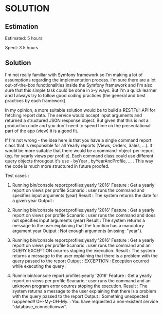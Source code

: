 SOLUTION
========

Estimation
----------
Estimated: 5 hours

Spent: 3.5 hours


Solution
--------
I'm not really familiar with Symfony framework so I'm making a lot of assumptions regarding the implementation process. I'm sure there are a lot out-of-the-box functionalities inside the Symfony framework and I'm also sure that this simple task could be done in x-y ways.
But I'm a quick learner and I always try to follow good coding practices (the general and best practices by each framework).

In my opinion, a more suitable solution would be to build a RESTFull API for fetching report data. The service would accept input arguments and returned a structured JSON response object. But given that this is not a production code and you don't need to spend time on the presentational part of the app (view) it is a good fit.

If I'm not wrong - the idea here is that you have a single command report class that is responsible for all Yearly reports (Views, Orders, Sales, ...). It would be more suitable that there would be a command-object-per-report  (eg. for yearly views per profile). Each command class could use different query objects througout  it's use - byYear , byYearAndProfile, ... . This way the code is much more structured in future proofed.


Test cases : 
1. Running  bin/console report:profiles:yearly '2016'
    Feature : Get a yearly report on views per profile
    Scanario : user runs the command and specifies input arguments (year)
    Result : The system returns the date for a given year
    Output : 

2. Running  bin/console report:profiles:yearly '2016'
    Feature : Get a yearly report on views per profile
    Scanario : user runs the command and does not specifies input arguments (year)
    Result : The system returns a message to the user explaining that the function has a mandatory argument year 
    Output :  Not enough arguments (missing: "year").
 
3. Running  bin/console report:profiles:yearly '2016'
    Feature : Get a yearly report on views per profile
    Scanario : user runs the command and an QUERY EXCEPTION ocurres stoping the execution.
    Result : The system returns a message to the user explaining that there is a problem with the query passed to the report 
    Output :  EXCEPTION : Exception ocurred while executing the query :

4. Runnin bin/console report:profiles:yearly '2016'
    Feature : Get a yearly report on views per profile
    Scanario : user runs the command and an unknown program error ocurres stoping the execution.
    Result : The system returns a message to the user explaining that there is a problem with the query passed to the report 
    Output :  Something unexpected happened!! OH-My-OH-My. : You have requested a non-existent service "database_connectionww".
